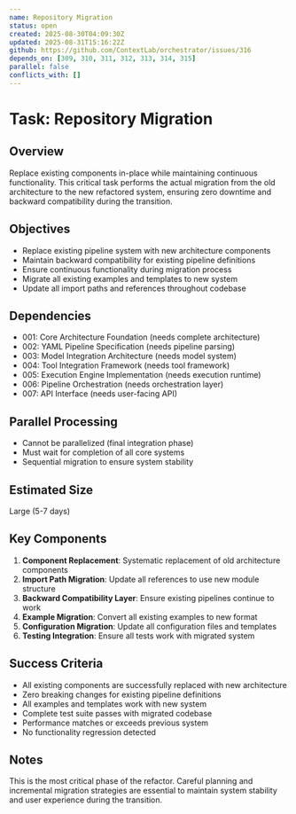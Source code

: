 ```yaml
---
name: Repository Migration
status: open
created: 2025-08-30T04:09:30Z
updated: 2025-08-31T15:16:22Z
github: https://github.com/ContextLab/orchestrator/issues/316
depends_on: [309, 310, 311, 312, 313, 314, 315]
parallel: false
conflicts_with: []
---
```


# Task: Repository Migration

## Overview
Replace existing components in-place while maintaining continuous functionality. This critical task performs the actual migration from the old architecture to the new refactored system, ensuring zero downtime and backward compatibility during the transition.

## Objectives
- Replace existing pipeline system with new architecture components
- Maintain backward compatibility for existing pipeline definitions
- Ensure continuous functionality during migration process
- Migrate all existing examples and templates to new system
- Update all import paths and references throughout codebase

## Dependencies
- 001: Core Architecture Foundation (needs complete architecture)
- 002: YAML Pipeline Specification (needs pipeline parsing)
- 003: Model Integration Architecture (needs model system)
- 004: Tool Integration Framework (needs tool framework)
- 005: Execution Engine Implementation (needs execution runtime)
- 006: Pipeline Orchestration (needs orchestration layer)
- 007: API Interface (needs user-facing API)

## Parallel Processing
- Cannot be parallelized (final integration phase)
- Must wait for completion of all core systems
- Sequential migration to ensure system stability

## Estimated Size
Large (5-7 days)

## Key Components
1. **Component Replacement**: Systematic replacement of old architecture components
2. **Import Path Migration**: Update all references to use new module structure
3. **Backward Compatibility Layer**: Ensure existing pipelines continue to work
4. **Example Migration**: Convert all existing examples to new format
5. **Configuration Migration**: Update all configuration files and templates
6. **Testing Integration**: Ensure all tests work with migrated system

## Success Criteria
- All existing components are successfully replaced with new architecture
- Zero breaking changes for existing pipeline definitions
- All examples and templates work with new system
- Complete test suite passes with migrated codebase
- Performance matches or exceeds previous system
- No functionality regression detected

## Notes
This is the most critical phase of the refactor. Careful planning and incremental migration strategies are essential to maintain system stability and user experience during the transition.